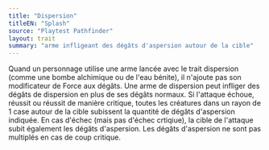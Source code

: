 ```yaml
---
title: "Dispersion"
titleEN: "Splash"
source: "Playtest Pathfinder"
layout: trait
summary: "arme infligeant des dégâts d'aspersion autour de la cible"
---
```

Quand un personnage utilise une arme lancée avec le trait dispersion (comme une bombe alchimique ou de l'eau bénite), il n'ajoute pas son modificateur de Force aux dégâts. Une arme de dispersion peut infliger des dégâts de dispersion en plus de ses dégâts normaux. Si l'attaque échoue, réussit ou réussit de manière critique, toutes les créatures dans un rayon de 1 case autour de la cible subissent la quantité de dégâts d'aspersion indiquée. En cas d'échec (mais pas d'échec crtiqiue), la cible de l'attaque subit également les dégâts d'aspersion. Les dégâts d'aspersion ne sont pas multiplés en cas de coup critique.
